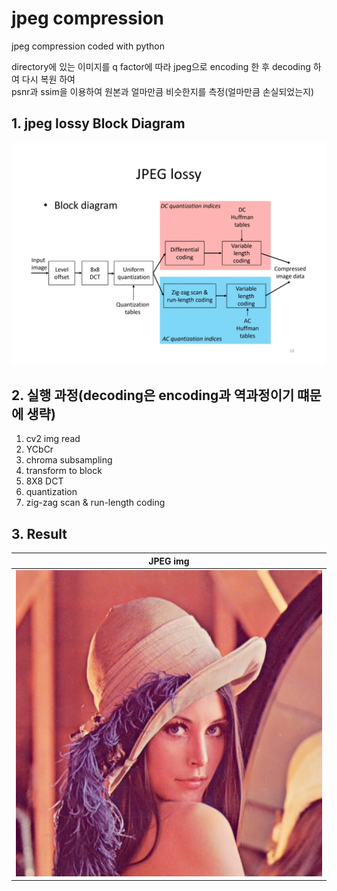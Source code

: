 # jpeg compression

jpeg compression coded with python
<br/>

directory에 있는 이미지를 q factor에 따라 jpeg으로 encoding 한 후 decoding 하여 다시 복원 하여<br/>
psnr과 ssim을 이용하여 원본과 얼마만큼 비슷한지를 측정(얼마만큼 손실되었는지)

## 1. jpeg lossy Block Diagram

![jpeg.png](readme_photo/jpeg_lossy_encoding.jpg)

## 2. 실행 과정(decoding은 encoding과 역과정이기 떄문에 생략)

1. cv2 img read
2. YCbCr
3. chroma subsampling
4. transform to block
5. 8X8 DCT
6. quantization
7. zig-zag scan & run-length coding

## 3. Result

| JPEG img                                                     |
| ------------------------------------------------------------ |
| ![jpeg.png](result/2%EB%B2%88%EA%B2%B0%EA%B3%BC/90lena..jpg) |
